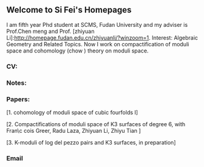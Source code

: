 ## Welcome to Si Fei's  Homepages

I am fifth year Phd student at SCMS, Fudan University and my adviser is Prof.Chen meng and Prof. [zhiyuan Li]:http://homepage.fudan.edu.cn/zhiyuanli/?winzoom=1.
Interest: Algebraic Geometry and Related Topics. Now I work on compactification of moduli space and cohomology (chow ) theory on moduli space.

### CV:


### Notes:


### Papers:
[1. cohomology of moduli space of cubic fourfolds I] 

[2. Compactifications of moduli space of K3 surfaces of degree 6, with Fran\c cois Greer, Radu Laza, Zhiyuan Li, Zhiyu Tian ]

[3. K-moduli of log del pezzo pairs and K3 surfaces, in preparation]

### Email



